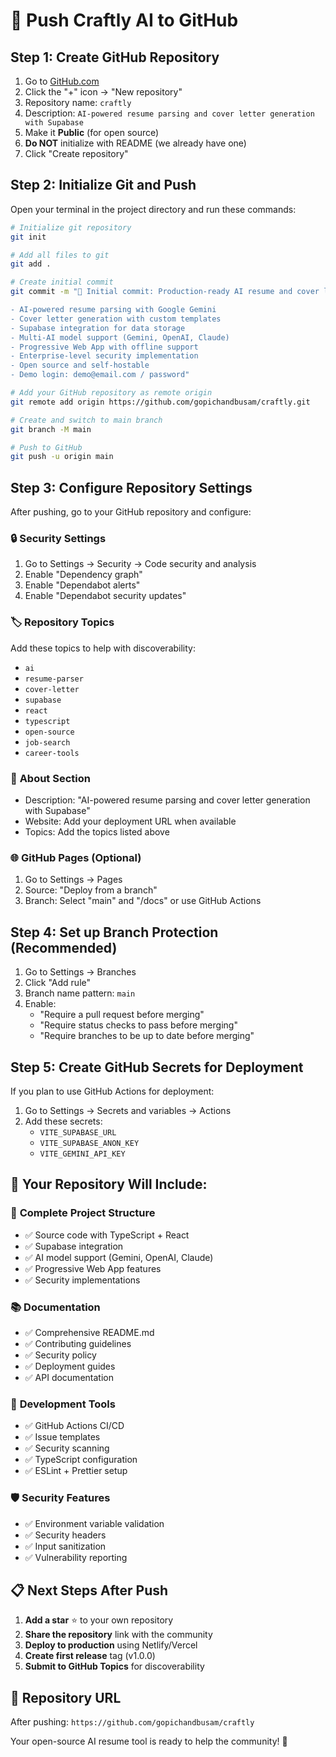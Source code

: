 # 🚀 Push Craftly AI to GitHub

## Step 1: Create GitHub Repository

1. Go to [GitHub.com](https://github.com)
2. Click the "+" icon → "New repository"
3. Repository name: `craftly`
4. Description: `AI-powered resume parsing and cover letter generation with Supabase`
5. Make it **Public** (for open source)
6. **Do NOT** initialize with README (we already have one)
7. Click "Create repository"

## Step 2: Initialize Git and Push

Open your terminal in the project directory and run these commands:

```bash
# Initialize git repository
git init

# Add all files to git
git add .

# Create initial commit
git commit -m "🎉 Initial commit: Production-ready AI resume and cover letter generator

- AI-powered resume parsing with Google Gemini
- Cover letter generation with custom templates  
- Supabase integration for data storage
- Multi-AI model support (Gemini, OpenAI, Claude)
- Progressive Web App with offline support
- Enterprise-level security implementation
- Open source and self-hostable
- Demo login: demo@email.com / password"

# Add your GitHub repository as remote origin
git remote add origin https://github.com/gopichandbusam/craftly.git

# Create and switch to main branch
git branch -M main

# Push to GitHub
git push -u origin main
```

## Step 3: Configure Repository Settings

After pushing, go to your GitHub repository and configure:

### 🔒 **Security Settings**
1. Go to Settings → Security → Code security and analysis
2. Enable "Dependency graph"
3. Enable "Dependabot alerts"
4. Enable "Dependabot security updates"

### 🏷️ **Repository Topics**
Add these topics to help with discoverability:
- `ai`
- `resume-parser`
- `cover-letter`
- `supabase`
- `react`
- `typescript`
- `open-source`
- `job-search`
- `career-tools`

### 📖 **About Section**
- Description: "AI-powered resume parsing and cover letter generation with Supabase"
- Website: Add your deployment URL when available
- Topics: Add the topics listed above

### 🌐 **GitHub Pages (Optional)**
1. Go to Settings → Pages
2. Source: "Deploy from a branch"
3. Branch: Select "main" and "/docs" or use GitHub Actions

## Step 4: Set up Branch Protection (Recommended)

1. Go to Settings → Branches
2. Click "Add rule"
3. Branch name pattern: `main`
4. Enable:
   - "Require a pull request before merging"
   - "Require status checks to pass before merging"
   - "Require branches to be up to date before merging"

## Step 5: Create GitHub Secrets for Deployment

If you plan to use GitHub Actions for deployment:

1. Go to Settings → Secrets and variables → Actions
2. Add these secrets:
   - `VITE_SUPABASE_URL`
   - `VITE_SUPABASE_ANON_KEY`
   - `VITE_GEMINI_API_KEY`

## 🎉 Your Repository Will Include:

### 📁 **Complete Project Structure**
- ✅ Source code with TypeScript + React
- ✅ Supabase integration
- ✅ AI model support (Gemini, OpenAI, Claude)
- ✅ Progressive Web App features
- ✅ Security implementations

### 📚 **Documentation**
- ✅ Comprehensive README.md
- ✅ Contributing guidelines
- ✅ Security policy
- ✅ Deployment guides
- ✅ API documentation

### 🔧 **Development Tools**
- ✅ GitHub Actions CI/CD
- ✅ Issue templates
- ✅ Security scanning
- ✅ TypeScript configuration
- ✅ ESLint + Prettier setup

### 🛡️ **Security Features**
- ✅ Environment variable validation
- ✅ Security headers
- ✅ Input sanitization
- ✅ Vulnerability reporting

## 📋 **Next Steps After Push**

1. **Add a star** ⭐ to your own repository
2. **Share the repository** link with the community
3. **Deploy to production** using Netlify/Vercel
4. **Create first release** tag (v1.0.0)
5. **Submit to GitHub Topics** for discoverability

## 🚀 **Repository URL**
After pushing: `https://github.com/gopichandbusam/craftly`

Your open-source AI resume tool is ready to help the community! 🎉